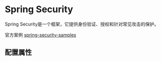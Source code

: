 # Spring Security

Spring Security是一个框架，它提供身份验证、授权和针对常见攻击的保护。

官方案例 [spring-security-samples](https://github.com/spring-projects/spring-security-samples)



## 配置属性

